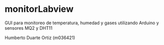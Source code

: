 # monitorLabview
GUI para monitoreo de temperatura, humedad y gases utilizando Arduino y sensores MQ2 y DHT11

Humberto Duarte Ortiz (m036421)
